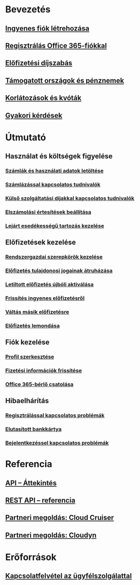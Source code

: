 # Bevezetés
## [Ingyenes fiók létrehozása](https://azure.microsoft.com/free/)
## [Regisztrálás Office 365-fiókkal](../billing-use-existing-office-365-account-azure-subscription.md)
## [Előfizetési díjszabás](https://azure.microsoft.com/pricing/)
## [Támogatott országok és pénznemek](../billing-countries-and-currencies.md)
## [Korlátozások és kvóták](../azure-subscription-service-limits.md)
## [Gyakori kérdések](../billing-subscription-faq.md)
# Útmutató
## Használat és költségek figyelése
### [Számlák és használati adatok letöltése](../billing-download-azure-invoice-daily-usage-date.md)
### [Számlázással kapcsolatos tudnivalók](billing-understand-your-bill.md)
### [Külső szolgáltatási díjakkal kapcsolatos tudnivalók](../billing-understand-your-azure-marketplace-charges.md)
### [Elszámolási értesítések beállítása](../billing-set-up-alerts.md)
### [Lejárt esedékességű tartozás kezelése](../billing-azure-subscription-past-due-balance.md)
## Előfizetések kezelése
### [Rendszergazdai szerepkörök kezelése](../billing-add-change-azure-subscription-administrator.md)
### [Előfizetés tulajdonosi jogainak átruházása](../billing-subscription-transfer.md)
### [Letiltott előfizetés újbóli aktiválása](../billing-subscription-become-disable.md)
### [Frissítés ingyenes előfizetésről](../billing-upgrade-azure-subscription.md)
### [Váltás másik előfizetésre](../billing-how-to-switch-azure-offer.md)
### [Előfizetés lemondása](../billing-how-to-cancel-azure-subscription.md)
## Fiók kezelése
### [Profil szerkesztése](../billing-how-to-change-azure-account-profile.md)
### [Fizetési információk frissítése](../billing-how-to-change-credit-card.md)
### [Office 365-bérlő csatolása](../billing-add-office-365-tenant-to-azure-subscription.md)
## Hibaelhárítás
### [Regisztrálással kapcsolatos problémák](../billing-troubleshoot-azure-sign-up-issues.md)
### [Elutasított bankkártya](../billing-credit-card-fails-during-azure-sign-up.md)
### [Bejelentkezéssel kapcsolatos problémák](../billing-cannot-login-subscription.md)

# Referencia
## [API – Áttekintés](../billing-usage-rate-card-overview.md)
## [REST API – referencia](https://msdn.microsoft.com/en-us/library/azure/1ea5b323-54bb-423d-916f-190de96c6a3c)
## [Partneri megoldás: Cloud Cruiser](../billing-usage-rate-card-partner-solution-cloudcruiser.md)
## [Partneri megoldás: Cloudyn](../billing-usage-rate-card-partner-solution-cloudyn.md)

# Erőforrások
## [Kapcsolatfelvétel az ügyfélszolgálattal](../billing-how-to-create-billing-support-ticket.md)

<!--HONumber=Nov16_HO2-->


